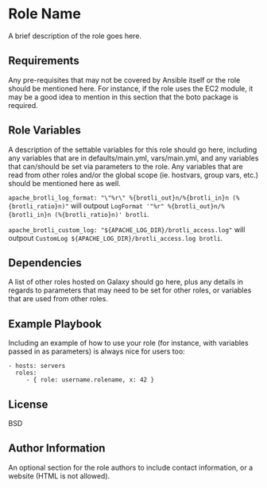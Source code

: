 Role Name
=========

A brief description of the role goes here.

Requirements
------------

Any pre-requisites that may not be covered by Ansible itself or the role should be mentioned here. For instance, if the role uses the EC2 module, it may be a good idea to mention in this section that the boto package is required.

Role Variables
--------------

A description of the settable variables for this role should go here, including any variables that are in defaults/main.yml, vars/main.yml, and any variables that can/should be set via parameters to the role. Any variables that are read from other roles and/or the global scope (ie. hostvars, group vars, etc.) should be mentioned here as well.

`apache_brotli_log_format: "\"%r\" %{brotli_out}n/%{brotli_in}n (%{brotli_ratio}n)"` will outpout `LogFormat '"%r" %{brotli_out}n/%{brotli_in}n (%{brotli_ratio}n)' brotli`.

`apache_brotli_custom_log: "${APACHE_LOG_DIR}/brotli_access.log"` will outpout `CustomLog ${APACHE_LOG_DIR}/brotli_access.log brotli`.

Dependencies
------------

A list of other roles hosted on Galaxy should go here, plus any details in regards to parameters that may need to be set for other roles, or variables that are used from other roles.

Example Playbook
----------------

Including an example of how to use your role (for instance, with variables passed in as parameters) is always nice for users too:

    - hosts: servers
      roles:
         - { role: username.rolename, x: 42 }

License
-------

BSD

Author Information
------------------

An optional section for the role authors to include contact information, or a website (HTML is not allowed).

